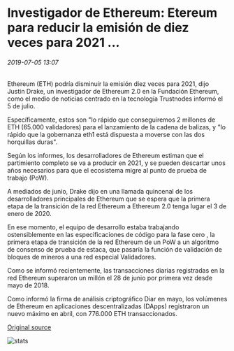 # Investigador de Ethereum: Etereum para reducir la emisión de diez veces para 2021 ...

###### 2019-07-05 13:07

Ethereum (ETH) podría disminuir la emisión diez veces para 2021, dijo Justin Drake, un investigador de Ethereum 2.0 en la Fundación Ethereum, como el medio de noticias centrado en la tecnología Trustnodes informó el 5 de julio.

Específicamente, estos son "lo rápido que conseguiremos 2 millones de ETH (65.000 validadores) para el lanzamiento de la cadena de balizas, y "lo rápido que la gobernanza eth1 está dispuesta a moverse con las dos horquillas duras".

Según los informes, los desarrolladores de Ethereum estiman que el partimiento completo se va a producir en 2021, y se pueden descartar unos años necesarios para que el ecosistema migre al punto de prueba de trabajo (PoW).

A mediados de junio, Drake dijo en una llamada quincenal de los desarrolladores principales de Ethereum que se espera que la primera etapa de la transición de la red Ethereum a Ethereum 2.0 tenga lugar el 3 de enero de 2020.

En ese momento, el equipo de desarrollo estaba trabajando ostensiblemente en las especificaciones de código para la fase cero , la primera etapa de transición de la red Ethereum de un PoW a un algoritmo de consenso de prueba de estaca, que pasaría la función de validación de bloques de mineros a una red especial Validadores.

Como se informó recientemente, las transacciones diarias registradas en la red Ethereum superaron un millón el 28 de junio por primera vez desde mayo de 2018.

Como informó la firma de análisis criptográfico Diar en mayo, los volúmenes de Ethereum en aplicaciones descentralizadas (DApps) registraron un nuevo máximo en abril, con 776.000 ETH transaccionados.

[Original source](https://cointelegraph.com/news/ethereum-researcher-ethereum-to-reduce-issuance-ten-fold-by-2021)

![stats](https://c.statcounter.com/11760860/0/a89fa40b/1/ "stats")